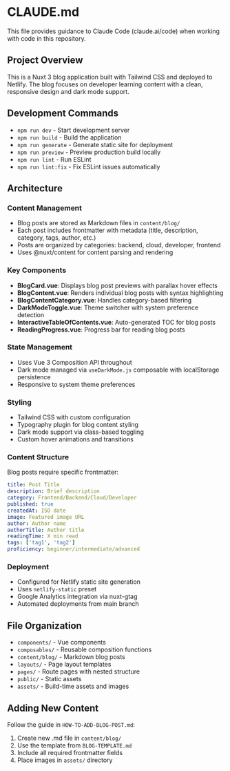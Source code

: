 # CLAUDE.md

This file provides guidance to Claude Code (claude.ai/code) when working with code in this repository.

## Project Overview

This is a Nuxt 3 blog application built with Tailwind CSS and deployed to Netlify. The blog focuses on developer learning content with a clean, responsive design and dark mode support.

## Development Commands

- `npm run dev` - Start development server
- `npm run build` - Build the application
- `npm run generate` - Generate static site for deployment
- `npm run preview` - Preview production build locally
- `npm run lint` - Run ESLint
- `npm run lint:fix` - Fix ESLint issues automatically

## Architecture

### Content Management
- Blog posts are stored as Markdown files in `content/blog/`
- Each post includes frontmatter with metadata (title, description, category, tags, author, etc.)
- Posts are organized by categories: backend, cloud, developer, frontend
- Uses @nuxt/content for content parsing and rendering

### Key Components
- **BlogCard.vue**: Displays blog post previews with parallax hover effects
- **BlogContent.vue**: Renders individual blog posts with syntax highlighting
- **BlogContentCategory.vue**: Handles category-based filtering
- **DarkModeToggle.vue**: Theme switcher with system preference detection
- **InteractiveTableOfContents.vue**: Auto-generated TOC for blog posts
- **ReadingProgress.vue**: Progress bar for reading blog posts

### State Management
- Uses Vue 3 Composition API throughout
- Dark mode managed via `useDarkMode.js` composable with localStorage persistence
- Responsive to system theme preferences

### Styling
- Tailwind CSS with custom configuration
- Typography plugin for blog content styling
- Dark mode support via class-based toggling
- Custom hover animations and transitions

### Content Structure
Blog posts require specific frontmatter:
```yaml
title: Post Title
description: Brief description
category: Frontend/Backend/Cloud/Developer
published: true
createdAt: ISO date
image: Featured image URL
author: Author name
authorTitle: Author title
readingTime: X min read
tags: ['tag1', 'tag2']
proficiency: beginner/intermediate/advanced
```

### Deployment
- Configured for Netlify static site generation
- Uses `netlify-static` preset
- Google Analytics integration via nuxt-gtag
- Automated deployments from main branch

## File Organization

- `components/` - Vue components
- `composables/` - Reusable composition functions
- `content/blog/` - Markdown blog posts
- `layouts/` - Page layout templates
- `pages/` - Route pages with nested structure
- `public/` - Static assets
- `assets/` - Build-time assets and images

## Adding New Content

Follow the guide in `HOW-TO-ADD-BLOG-POST.md`:
1. Create new .md file in `content/blog/`
2. Use the template from `BLOG-TEMPLATE.md`
3. Include all required frontmatter fields
4. Place images in `assets/` directory